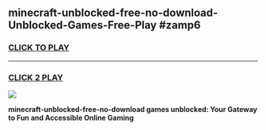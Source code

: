 
## minecraft-unblocked-free-no-download-Unblocked-Games-Free-Play #zamp6
<h3>
<a href="https://us.freeplayer.one?title=minecraft-unblocked-free-no-download&ref=9M">CLICK TO PLAY</a></h3>
<hr>

<h3>
<a href="https://us.freeplayer.one?title=minecraft-unblocked-free-no-download&ref=9M">CLICK 2 PLAY</a>
  
</h3>

<a href="https://us.freeplayer.one?title=minecraft-unblocked-free-no-download&ref=9M"><img src="https://clearcache.store/games.png"></a>


**minecraft-unblocked-free-no-download games unblocked: Your Gateway to Fun and Accessible Online Gaming**

